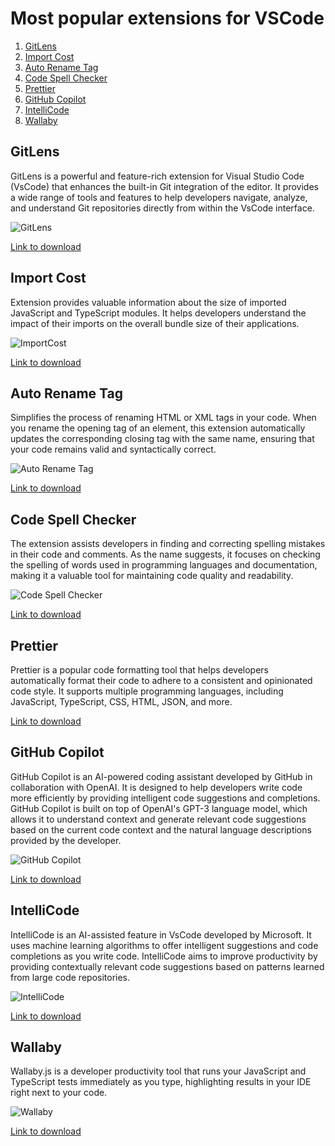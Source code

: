 # Most popular extensions for VSCode

1.  [GitLens](#gitlens)
2.  [Import Cost](#import-cost)
3.  [Auto Rename Tag](#auto-rename-tag)
4.  [Code Spell Checker](#code-spell-checker)
5.  [Prettier](#prettier)
6.  [GitHub Copilot](#github-copilot)
7.  [IntelliCode](#intellicode)
8.  [Wallaby](#wallaby)

## GitLens

GitLens is a powerful and feature-rich extension for Visual Studio Code (VsCode) that enhances the built-in Git integration of the editor. It provides a wide range of tools and features to help developers navigate, analyze, and understand Git repositories directly from within the VsCode interface.

![GitLens](https://raw.githubusercontent.com/gitkraken/vscode-gitlens/main/images/docs/current-line-blame.png "GitLens")

[Link to download](https://marketplace.visualstudio.com/items?itemName=eamodio.gitlens "Link to download")

## Import Cost

Extension provides valuable information about the size of imported JavaScript and TypeScript modules. It helps developers understand the impact of their imports on the overall bundle size of their applications.

![ImportCost](https://citw.dev/_next/image?url=%2fposts%2fimport-cost%2f1quov3TFpgG2ur7myCLGtsA.gif&w=1080&q=75 "ImportCost")

[Link to download](https://marketplace.visualstudio.com/items?itemName=wix.vscode-import-cost "Link to download")

## Auto Rename Tag

Simplifies the process of renaming HTML or XML tags in your code. When you rename the opening tag of an element, this extension automatically updates the corresponding closing tag with the same name, ensuring that your code remains valid and syntactically correct.

![Auto Rename Tag](https://github.com/formulahendry/vscode-auto-rename-tag/raw/HEAD/images/usage.gif "Auto Rename Tag")

[Link to download](https://marketplace.visualstudio.com/items?itemName=formulahendry.auto-rename-tag "Link to download")

## Code Spell Checker

The extension assists developers in finding and correcting spelling mistakes in their code and comments. As the name suggests, it focuses on checking the spelling of words used in programming languages and documentation, making it a valuable tool for maintaining code quality and readability.

![Code Spell Checker](https://raw.githubusercontent.com/streetsidesoftware/vscode-spell-checker/main/images/suggestions.gif "Code Spell Checker")

[Link to download](https://marketplace.visualstudio.com/items?itemName=streetsidesoftware.code-spell-checker "Link to download")


## Prettier

Prettier is a popular code formatting tool that helps developers automatically format their code to adhere to a consistent and opinionated code style. It supports multiple programming languages, including JavaScript, TypeScript, CSS, HTML, JSON, and more.

[Link to download](https://marketplace.visualstudio.com/items?itemName=esbenp.prettier-vscode "Link to download")

## GitHub Copilot

GitHub Copilot is an AI-powered coding assistant developed by GitHub in collaboration with OpenAI. It is designed to help developers write code more efficiently by providing intelligent code suggestions and completions. GitHub Copilot is built on top of OpenAI's GPT-3 language model, which allows it to understand context and generate relevant code suggestions based on the current code context and the natural language descriptions provided by the developer.

![GitHub Copilot](https://user-images.githubusercontent.com/37570492/212964557-8d832278-61bb-4288-a8a7-47f35859e868.gif "GitHub Copilot")

[Link to download](https://marketplace.visualstudio.com/items?itemName=GitHub.copilot "Link to download")

## IntelliCode

IntelliCode is an AI-assisted feature in VsCode developed by Microsoft. It uses machine learning algorithms to offer intelligent suggestions and code completions as you write code. IntelliCode aims to improve productivity by providing contextually relevant code suggestions based on patterns learned from large code repositories.

![IntelliCode](https://learn.microsoft.com/en-us/visualstudio/intellicode/media/intellicode-usage-examples-v2.gif "IntelliCode")

[Link to download](https://marketplace.visualstudio.com/items?itemName=VisualStudioExptTeam.vscodeintellicode "Link to download")

## Wallaby

Wallaby.js is a developer productivity tool that runs your JavaScript and TypeScript tests immediately as you type, highlighting results in your IDE right next to your code.

![Wallaby](https://wallabyjs.com/assets/img/vsc.gif "Wallaby")

[Link to download](https://marketplace.visualstudio.com/items?itemName=WallabyJs.wallaby-vscode "Link to download")
